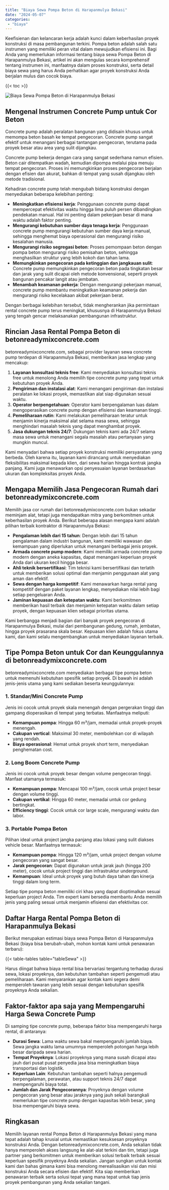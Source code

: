 ```yaml
---
title: "Biaya Sewa Pompa Beton di Harapanmulya Bekasi"
date: "2024-05-07"
categories: 
 - "biaya"
---
```


Keefisienan dan kelancaran kerja adalah kunci dalam keberhasilan proyek konstruksi di masa pembangunan terkini. Pompa beton adalah salah satu instrumen yang memiliki peran vital dalam mewujudkan efisiensi ini. Bagi Anda yang memerlukan informasi tentang biaya sewa Pompa Beton di Harapanmulya Bekasi, artikel ini akan mengulas secara komprehensif tentang instrumen ini, manfaatnya dalam proses konstruksi, serta detail biaya sewa yang harus Anda perhatikan agar proyek konstruksi Anda berjalan mulus dan cocok biaya.

{{< toc >}}

![Biaya Sewa Pompa Beton di Harapanmulya Bekasi](https://betoncor8.github.io/pump/concrete-pump%20(16).png)

## Mengenal Instrumen Concrete Pump untuk Cor Beton

Concrete pump adalah peralatan bangunan yang didisain khusus untuk memompa beton basah ke tempat pengecoran. Concrete pump sangat efektif untuk menangani berbagai tantangan pengecoran, terutama pada proyek besar atau area yang sulit dijangkau.

Concrete pump bekerja dengan cara yang sangat sederhana namun efisien. Beton cair ditempatkan wadah, kemudian dipompa melalui pipa menuju tempat pengecoran. Proses ini memungkinkan proses pengecoran berjalan dengan efisien dan akurat, bahkan di tempat yang susah dijangkau oleh metode tradisional.

Kehadiran concrete pump telah mengubah bidang konstruksi dengan menyediakan beberapa kelebihan penting:

- **Meningkatkan efisiensi kerja**: Penggunaan concrete pump dapat mempercepat efektivitas waktu hingga lima puluh persen dibandingkan pendekatan manual. Hal ini penting dalam pekerjaan besar di mana waktu adalah faktor penting.
- **Mengurangi kebutuhan sumber daya tenaga kerja**: Penggunaan concrete pump mengurangi kebutuhan sumber daya kerja manual, sehingga menghemat biaya operasional dan mengurangi risiko kesalahan manusia.
- **Mengurangi risiko segregasi beton**: Proses pemompaan beton dengan pompa beton mengurangi risiko pemisahan beton, sehingga menghasilkan struktur yang lebih kokoh dan tahan lama.
- **Memungkinkan pengecoran pada ketinggian dan jangkauan sulit**: Concrete pump memungkinkan pengecoran beton pada tingkatan besar dan jarak yang sulit dicapai oleh metode konvensional, seperti proyek bangunan pencakar langit atau jembatan.
- **Menambah keamanan pekerja**: Dengan mengurangi pekerjaan manual, concrete pump membantu meningkatkan keamanan pekerja dan mengurangi risiko kecelakaan akibat pekerjaan berat.

Dengan berbagai kelebihan tersebut, tidak mengherankan jika permintaan rental concrete pump terus meningkat, khususnya di Harapanmulya Bekasi yang tengah gencar melaksanakan pembangunan infrastruktur.

## Rincian Jasa Rental Pompa Beton di betonreadymixconcrete.com

betonreadymixconcrete.com, sebagai provider layanan sewa concrete pump terdepan di Harapanmulya Bekasi, memberikan jasa lengkap yang mencakup:

1. **Layanan konsultasi teknis free**: Kami menyediakan konsultasi teknis free untuk menolong Anda memilih tipe concrete pump yang tepat untuk kebutuhan proyek Anda.
2. **Pengiriman dan instalasi alat**: Kami menangani pengiriman dan instalasi peralatan ke lokasi proyek, memastikan alat siap digunakan sesuai waktu.
3. **Operator berpengetahuan**: Operator kami berpengalaman luas dalam mengoperasikan concrete pump dengan efisiensi dan keamanan tinggi.
4. **Pemeliharaan rutin**: Kami melakukan pemeliharaan teratur untuk menjamin kinerja maksimal alat selama masa sewa, sehingga menghindari masalah teknis yang dapat menghambat proyek.
5. **Jasa dukungan teknis 24/7**: Dukungan teknis kami ada 24/7 selama masa sewa untuk menangani segala masalah atau pertanyaan yang mungkin muncul.

Kami menyadari bahwa setiap proyek konstruksi memiliki persyaratan yang berbeda. Oleh karena itu, layanan kami dirancang untuk menyediakan fleksibilitas maksimal kepada klien, dari sewa harian hingga kontrak jangka panjang. Kami juga menawarkan opsi penyesuaian layanan berdasarkan ukuran dan kompleksitas proyek Anda.

## Mengapa Memilih Jasa Pengecoran Rumah dari betonreadymixconcrete.com

Memilih jasa cor rumah dari betonreadymixconcrete.com bukan sekadar meminjam alat, tetapi juga mendapatkan mitra yang berkomitmen untuk keberhasilan proyek Anda. Berikut beberapa alasan mengapa kami adalah pilihan terbaik kontraktor di Harapanmulya Bekasi:

- **Pengalaman lebih dari 15 tahun**: Dengan lebih dari 15 tahun pengalaman dalam industri bangunan, kami memiliki wawasan dan kemampuan yang diperlukan untuk menangani berbagai jenis proyek.
- **Armada concrete pump modern**: Kami memiliki armada concrete pump modern dengan aneka kapasitas, dapat menangani keperluan proyek Anda dari ukuran kecil hingga besar.
- **Ahli teknik bersertifikasi**: Tim teknisi kami bersertifikasi dan terlatih untuk memberikan solusi optimal dan menjamin penggunaan alat yang aman dan efektif.
- **Sewa dengan harga kompetitif**: Kami menawarkan harga rental yang kompetitif dengan paket layanan lengkap, menyediakan nilai lebih bagi setiap pengeluaran Anda.
- **Jaminan kepuasan dan ketepatan waktu**: Kami berkomitmen memberikan hasil terbaik dan menjamin ketepatan waktu dalam setiap proyek, dengan kepuasan klien sebagai prioritas utama.

Kami berbangga menjadi bagian dari banyak proyek pengecoran di Harapanmulya Bekasi, mulai dari pembangunan gedung, rumah, jembatan, hingga proyek prasarana skala besar. Kepuasan klien adalah fokus utama kami, dan kami selalu mengembangkan untuk menyediakan layanan terbaik.

## Tipe Pompa Beton untuk Cor dan Keunggulannya di betonreadymixconcrete.com

betonreadymixconcrete.com menyediakan berbagai tipe pompa beton untuk memenuhi kebutuhan spesifik setiap proyek. Di bawah ini adalah jenis-jenis utama yang kami sediakan beserta keunggulannya:

### 1\. Standar/Mini Concrete Pump

Jenis ini cocok untuk proyek skala menengah dengan pergerakan tinggi dan gampang dioperasikan di tempat yang terbatas. Manfaatnya meliputi:

- **Kemampuan pompa**: Hingga 60 m³/jam, memadai untuk proyek-proyek menengah.
- **Cakupan vertical**: Maksimal 30 meter, membolehkan cor di wilayah yang rendah.
- **Biaya operasional**: Hemat untuk proyek short term, menyediakan penghematan cost.

### 2\. Long Boom Concrete Pump

Jenis ini cocok untuk proyek besar dengan volume pengecoran tinggi. Manfaat utamanya termasuk:

- **Kemampuan pompa**: Mencapai 100 m³/jam, cocok untuk project besar dengan volume tinggi.
- **Cakupan vertikal**: Hingga 60 meter, memadai untuk cor gedung bertingkat.
- **Efficiency tinggi**: Cocok untuk cor large scale, mengurangi waktu dan labor.

### 3\. Portable Pompa Beton

Pilihan ideal untuk project jangka panjang atau lokasi yang sulit diakses vehicle besar. Manfaatnya termasuk:

- **Kemampuan pompa**: Hingga 120 m³/jam, untuk project dengan volume pengecoran yang sangat besar.
- **Jarak pengecoran**: Dapat digunakan untuk jarak jauh (hingga 200 meter), cocok untuk project tinggi dan infrastruktur underground.
- **Kemampuan**: Ideal untuk proyek yang butuh daya tahan dan kinerja tinggi dalam long term.

Setiap tipe pompa beton memiliki ciri khas yang dapat dioptimalkan sesuai keperluan project Anda. Tim expert kami bersedia membantu Anda memilih jenis yang paling sesuai untuk menjamin efisiensi dan efektivitas cor.

## Daftar Harga Rental Pompa Beton di Harapanmulya Bekasi

Berikut merupakan estimasi biaya sewa Pompa Beton di Harapanmulya Bekasi (biaya bisa berubah-ubah, mohon kontak kami untuk penawaran terbaru):

{{< table-tables table="tableSewa" >}}

Harus diingat bahwa biaya rental bisa bervariasi tergantung terhadap durasi sewa, lokasi proyeknya, dan kebutuhan tambahan seperti pengemudi atau pemeliharaan. Kami menyarankan agar kontak kami segera demi memperoleh tawaran yang lebih sesuai dengan kebutuhan spesifik proyeknya Anda sekalian.

## Faktor-faktor apa saja yang Mempengaruhi Harga Sewa Concrete Pump

Di samping tipe concrete pump, beberapa faktor bisa mempengaruhi harga rental, di antaranya:

- **Durasi Sewa**: Lama waktu sewa bakal mempengaruhi jumlah biaya. Sewa jangka waktu lama umumnya memperoleh potongan harga lebih besar daripada sewa harian.
- **Tempat Proyeknya**: Lokasi proyeknya yang mana susah dicapai atau jauh dari pusat pusat penyedia jasa bisa meningkatkan biaya transportasi dan logistik.
- **Keperluan Lain**: Kebutuhan tambahan seperti halnya pengemudi berpengalaman, perawatan, atau support teknis 24/7 dapat mempengaruhi biaya total.
- **Jumlah dan Jarak Pengecorannya**: Proyeknya dengan volume pengecoran yang besar atau jaraknya yang jauh sekali barangkali memerlukan tipe concrete pump dengan kapasitas lebih besar, yang bisa mempengaruhi biaya sewa.

## Ringkasan

Memilih layanan rental Pompa Beton di Harapanmulya Bekasi yang mana tepat adalah tahap krusial untuk memastikan kesuksesan proyeknya konstruksi Anda. Dengan betonreadymixconcrete.com, Anda sekalian tidak hanya memperoleh akses langsung ke alat-alat terkini dan tim, tetapi juga partner yang berkomitmen untuk memberikan solusi terbaik terbaik sesuai keperluan spesifik proyeknya Anda sekalian. Jangan sungkan untuk kontak kami dan bahas gimana kami bisa menolong merealisasikan visi dan misi konstruksi Anda secara efisien dan efektif. Kita siap memberikan penawaran terbaik serta solusi tepat yang mana tepat untuk tiap jenis proyek pembangunan yang Anda sekalian tangani.
